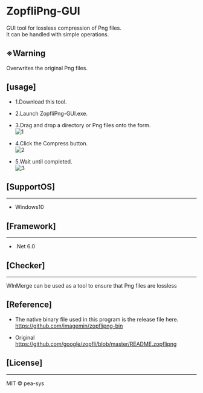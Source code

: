 # ZopfliPng-GUI

GUI tool for lossless compression of Png files.  
It can be handled with simple operations.

## ※Warning

Overwrites the original Png files.

## [usage]

- 1.Download this tool.

- 2.Launch ZopfliPng-GUI.exe.

- 3.Drag and drop a directory or Png files onto the form.  
  ![1](https://user-images.githubusercontent.com/49807271/200110248-a5cad716-f95d-42ef-a861-4ad4e6df1b90.png)

- 4.Click the Compress button.  
  ![2](https://user-images.githubusercontent.com/49807271/200110249-7fd774aa-455c-4f03-8f4c-ee1085054d27.png)

- 5.Wait until completed.  
  ![3](https://user-images.githubusercontent.com/49807271/200110250-931859bb-e7e4-4f8c-9928-ae517251717d.png)

## [SupportOS]

---

- Windows10

## [Framework]

---

- .Net 6.0

## [Checker]

---

WInMerge can be used as a tool to ensure that Png files are lossless

## [Reference]

- The native binary file used in this program is the release file here.  
  https://github.com/imagemin/zopflipng-bin

- Original  
  https://github.com/google/zopfli/blob/master/README.zopflipng

## [License]

---

MIT © pea-sys
